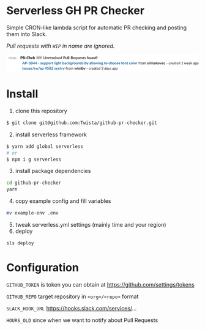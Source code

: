 Serverless GH PR Checker
===

Simple CRON-like lambda script for automatic PR checking and posting them into Slack.

_Pull requests with `WIP` in name are ignored._

![Example](example.png)

Install
=====

1) clone this repository
```bash
$ git clone git@github.com:Twista/github-pr-checker.git
```
2) install serverless framework
```bash
$ yarn add global serverless
# or
$ npm i g serverless
```

3) install package dependencies
```bash
cd github-pr-checker
yarn
```

4) copy example config and fill variables
```bash
mv example-env .env
```

5) tweak serverless.yml settings (mainly time and your region)
6) deploy
```bash
sls deploy
```

Configuration
=====
`GITHUB_TOKEN` is token you can obtain at https://github.com/settings/tokens

`GITHUB_REPO` target repository in `<org>/<repo>` format
 
`SLACK_HOOK_URL` https://hooks.slack.com/services/...

`HOURS_OLD` since when we want to notify about Pull Requests